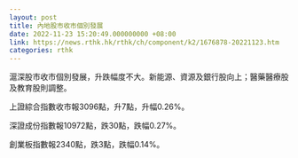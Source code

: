 ```yaml
---
layout: post
title: 內地股市收市個別發展
date: 2022-11-23 15:20:49.000000000 +08:00
link: https://news.rthk.hk/rthk/ch/component/k2/1676878-20221123.htm
categories: rthk
---
```


滬深股市收市個別發展，升跌幅度不大。新能源、資源及銀行股向上；醫藥醫療股及教育股則調整。

上證綜合指數收市報3096點，升7點，升幅0.26%。

深證成份指數報10972點，跌30點，跌幅0.27%。

創業板指數報2340點，跌3點，跌幅0.14%。
